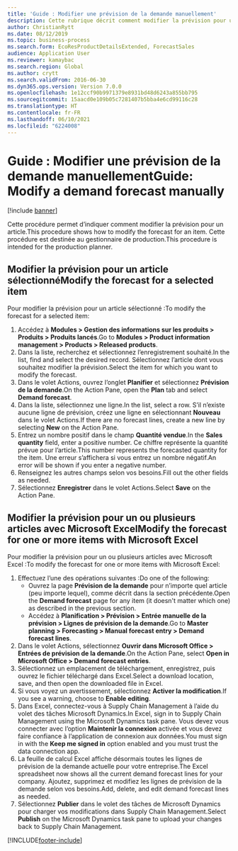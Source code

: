 ```yaml
---
title: 'Guide : Modifier une prévision de la demande manuellement'
description: Cette rubrique décrit comment modifier la prévision pour un article
author: ChristianRytt
ms.date: 08/12/2019
ms.topic: business-process
ms.search.form: EcoResProductDetailsExtended, ForecastSales
audience: Application User
ms.reviewer: kamaybac
ms.search.region: Global
ms.author: crytt
ms.search.validFrom: 2016-06-30
ms.dyn365.ops.version: Version 7.0.0
ms.openlocfilehash: 1e12ccf90b9971379e8931bd48d6243a855bb795
ms.sourcegitcommit: 15aacd0e109b05c7281407b5bba4e6cd99116c28
ms.translationtype: HT
ms.contentlocale: fr-FR
ms.lasthandoff: 06/10/2021
ms.locfileid: "6224008"
---
```

# <a name="guide-modify-a-demand-forecast-manually"></a><span data-ttu-id="ec280-103">Guide : Modifier une prévision de la demande manuellement</span><span class="sxs-lookup"><span data-stu-id="ec280-103">Guide: Modify a demand forecast manually</span></span>

[!include [banner](../../includes/banner.md)]

<span data-ttu-id="ec280-104">Cette procédure permet d’indiquer comment modifier la prévision pour un article.</span><span class="sxs-lookup"><span data-stu-id="ec280-104">This procedure shows how to modify the forecast for an item.</span></span> <span data-ttu-id="ec280-105">Cette procédure est destinée au gestionnaire de production.</span><span class="sxs-lookup"><span data-stu-id="ec280-105">This procedure is intended for the production planner.</span></span>

## <a name="modify-the-forecast-for-a-selected-item"></a><span data-ttu-id="ec280-106">Modifier la prévision pour un article sélectionné</span><span class="sxs-lookup"><span data-stu-id="ec280-106">Modify the forecast for a selected item</span></span>

<span data-ttu-id="ec280-107">Pour modifier la prévision pour un article sélectionné :</span><span class="sxs-lookup"><span data-stu-id="ec280-107">To modify the forecast for a selected item:</span></span>

1. <span data-ttu-id="ec280-108">Accédez à **Modules \> Gestion des informations sur les produits \> Produits \> Produits lancés**.</span><span class="sxs-lookup"><span data-stu-id="ec280-108">Go to **Modules \> Product information management \> Products \> Released products**.</span></span>
1. <span data-ttu-id="ec280-109">Dans la liste, recherchez et sélectionnez l’enregistrement souhaité.</span><span class="sxs-lookup"><span data-stu-id="ec280-109">In the list, find and select the desired record.</span></span> <span data-ttu-id="ec280-110">Sélectionnez l’article dont vous souhaitez modifier la prévision.</span><span class="sxs-lookup"><span data-stu-id="ec280-110">Select the item for which you want to modify the forecast.</span></span>
1. <span data-ttu-id="ec280-111">Dans le volet Actions, ouvrez l’onglet **Planifier** et sélectionnez **Prévision de la demande**.</span><span class="sxs-lookup"><span data-stu-id="ec280-111">On the Action Pane, open the **Plan** tab and select **Demand forecast**.</span></span>
1. <span data-ttu-id="ec280-112">Dans la liste, sélectionnez une ligne.</span><span class="sxs-lookup"><span data-stu-id="ec280-112">In the list, select a row.</span></span> <span data-ttu-id="ec280-113">S’il n’existe aucune ligne de prévision, créez une ligne en sélectionnant **Nouveau** dans le volet Actions.</span><span class="sxs-lookup"><span data-stu-id="ec280-113">If there are no forecast lines, create a new line by selecting **New** on the Action Pane.</span></span>  
1. <span data-ttu-id="ec280-114">Entrez un nombre positif dans le champ **Quantité vendue**.</span><span class="sxs-lookup"><span data-stu-id="ec280-114">In the **Sales quantity** field, enter a positive number.</span></span> <span data-ttu-id="ec280-115">Ce chiffre représente la quantité prévue pour l’article.</span><span class="sxs-lookup"><span data-stu-id="ec280-115">This number represents the forecasted quantity for the item.</span></span> <span data-ttu-id="ec280-116">Une erreur s’affichera si vous entrez un nombre négatif.</span><span class="sxs-lookup"><span data-stu-id="ec280-116">An error will be shown if you enter a negative number.</span></span>
1. <span data-ttu-id="ec280-117">Renseignez les autres champs selon vos besoins.</span><span class="sxs-lookup"><span data-stu-id="ec280-117">Fill out the other fields as needed.</span></span>
1. <span data-ttu-id="ec280-118">Sélectionnez **Enregistrer** dans le volet Actions.</span><span class="sxs-lookup"><span data-stu-id="ec280-118">Select **Save** on the Action Pane.</span></span>

## <a name="modify-the-forecast-for-one-or-more-items-with-microsoft-excel"></a><span data-ttu-id="ec280-119">Modifier la prévision pour un ou plusieurs articles avec Microsoft Excel</span><span class="sxs-lookup"><span data-stu-id="ec280-119">Modify the forecast for one or more items with Microsoft Excel</span></span>

<span data-ttu-id="ec280-120">Pour modifier la prévision pour un ou plusieurs articles avec Microsoft Excel :</span><span class="sxs-lookup"><span data-stu-id="ec280-120">To modify the forecast for one or more items with Microsoft Excel:</span></span>

1. <span data-ttu-id="ec280-121">Effectuez l’une des opérations suivantes :</span><span class="sxs-lookup"><span data-stu-id="ec280-121">Do one of the following:</span></span>
    - <span data-ttu-id="ec280-122">Ouvrez la page **Prévision de la demande** pour n’importe quel article (peu importe lequel), comme décrit dans la section précédente.</span><span class="sxs-lookup"><span data-stu-id="ec280-122">Open the **Demand forecast** page for any item (it doesn't matter which one) as described in the previous section.</span></span>
    - <span data-ttu-id="ec280-123">Accédez à **Planification \> Prévision \> Entrée manuelle de la prévision \> Lignes de prévision de la demande**.</span><span class="sxs-lookup"><span data-stu-id="ec280-123">Go to **Master planning \> Forecasting \> Manual forecast entry \> Demand forecast lines**.</span></span>
1. <span data-ttu-id="ec280-124">Dans le volet Actions, sélectionnez **Ouvrir dans Microsoft Office \> Entrées de prévision de la demande**.</span><span class="sxs-lookup"><span data-stu-id="ec280-124">On the Action Pane, select **Open in Microsoft Office \> Demand forecast entries**.</span></span>
1. <span data-ttu-id="ec280-125">Sélectionnez un emplacement de téléchargement, enregistrez, puis ouvrez le fichier téléchargé dans Excel.</span><span class="sxs-lookup"><span data-stu-id="ec280-125">Select a download location, save, and then open the downloaded file in Excel.</span></span>
1. <span data-ttu-id="ec280-126">Si vous voyez un avertissement, sélectionnez **Activer la modification**.</span><span class="sxs-lookup"><span data-stu-id="ec280-126">If you see a warning, choose to **Enable editing**.</span></span>
1. <span data-ttu-id="ec280-127">Dans Excel, connectez-vous à Supply Chain Management à l’aide du volet des tâches Microsoft Dynamics.</span><span class="sxs-lookup"><span data-stu-id="ec280-127">In Excel, sign in to Supply Chain Management using the Microsoft Dynamics task pane.</span></span> <span data-ttu-id="ec280-128">Vous devez vous connecter avec l’option **Maintenir la connexion** activée et vous devez faire confiance à l’application de connexion aux données.</span><span class="sxs-lookup"><span data-stu-id="ec280-128">You must sign in with the **Keep me signed in** option enabled and you must trust the data connection app.</span></span>
1. <span data-ttu-id="ec280-129">La feuille de calcul Excel affiche désormais toutes les lignes de prévision de la demande actuelle pour votre entreprise.</span><span class="sxs-lookup"><span data-stu-id="ec280-129">The Excel spreadsheet now shows all the current demand forecast lines for your company.</span></span>  <span data-ttu-id="ec280-130">Ajoutez, supprimez et modifiez les lignes de prévision de la demande selon vos besoins.</span><span class="sxs-lookup"><span data-stu-id="ec280-130">Add, delete, and edit demand forecast lines as needed.</span></span>
1. <span data-ttu-id="ec280-131">Sélectionnez **Publier** dans le volet des tâches de Microsoft Dynamics pour charger vos modifications dans Supply Chain Management.</span><span class="sxs-lookup"><span data-stu-id="ec280-131">Select **Publish** on the Microsoft Dynamics task pane to upload your changes back to Supply Chain Management.</span></span>


[!INCLUDE[footer-include](../../../includes/footer-banner.md)]

